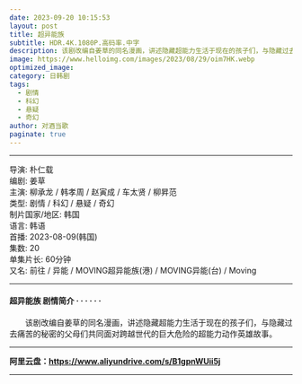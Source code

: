 ```yaml
---
date: 2023-09-20 10:15:53
layout: post
title: 超异能族
subtitle: HDR.4K.1080P.高码率.中字
description: 该剧改编自姜草的同名漫画，讲述隐藏超能力生活于现在的孩子们，与隐藏过去痛苦的秘密的父母们共同面对跨越世代的巨大危险的超能力动作英雄故事...
image: https://www.helloimg.com/images/2023/08/29/oim7HK.webp
optimized_image: 
category: 日韩剧
tags:
  - 剧情
  - 科幻
  - 悬疑
  - 奇幻
author: 对酒当歌
paginate: true
---
```



---

导演: 朴仁载  
编剧: 姜草  
主演: 柳承龙 / 韩孝周 / 赵寅成 / 车太贤 / 柳昇范  
类型: 剧情 / 科幻 / 悬疑 / 奇幻  
制片国家/地区: 韩国  
语言: 韩语  
首播: 2023-08-09(韩国)  
集数: 20  
单集片长: 60分钟  
又名: 前往 / 异能 / MOVING超异能族(港) / MOVING异能(台) / Moving  

---

#### 超异能族 剧情简介 · · · · · ·

　　该剧改编自姜草的同名漫画，讲述隐藏超能力生活于现在的孩子们，与隐藏过去痛苦的秘密的父母们共同面对跨越世代的巨大危险的超能力动作英雄故事。

---

**阿里云盘：<https://www.aliyundrive.com/s/B1gpnWUii5j>**

---
